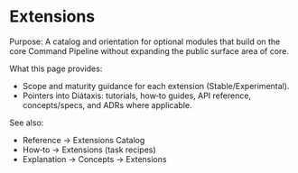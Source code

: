 # Extensions

Purpose: A catalog and orientation for optional modules that build on the core Command Pipeline without expanding the public surface area of core.

What this page provides:

- Scope and maturity guidance for each extension (Stable/Experimental).
- Pointers into Diátaxis: tutorials, how‑to guides, API reference, concepts/specs, and ADRs where applicable.

See also:

- Reference → Extensions Catalog
- How‑to → Extensions (task recipes)
- Explanation → Concepts → Extensions
